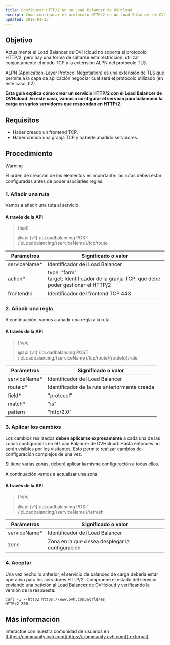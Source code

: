 ```yaml
---
title: Configurar HTTP/2 en un Load Balancer de OVHcloud
excerpt: Cómo configurar el protocolo HTTP/2 en un Load Balancer de OVHcloud
updated: 2018-01-15
---
```


## Objetivo

Actualmente el Load Balancer de OVHcloud no soporta el protocolo HTTP/2, pero hay una forma de saltarse esta restricción: utilizar conjuntamente el modo TCP y la extensión ALPN del protocolo TLS.

ALPN (Application-Layer Protocol Negotiation) es una extensión de TLS que permite a la capa de aplicación negociar cuál será el protocolo utilizado (en este caso, h2).

**Esta guía explica cómo crear un servicio HTTP/2 con el Load Balancer de OVHcloud. En este caso, vamos a configurar el servicio para balancear la carga en varios servidores que respondan en HTTP/2.**

## Requisitos

- Haber creado un frontend TCP.
- Haber creado una granja TCP y haberle añadido servidores.

## Procedimiento

> [!warning]
>
> El orden de creación de los elementos es importante: las rutas deben estar configuradas antes de poder asociarles reglas.
> 

### 1. Añadir una ruta

Vamos a añadir una ruta al servicio.

#### A través de la API

> [!api]
>
> @api {v1} /ipLoadbalancing POST /ipLoadbalancing/{serviceName}/tcp/route
>

|Parámetros|Significado o valor|
|---|---|
|serviceName*|Identificador del Load Balancer|
|action*|type: "farm"<br>target: Identificador de la granja TCP, que debe poder gestionar el HTTP/2|
|frontendId|Identificador del frontend TCP 443|

### 2. Añadir una regla

A continuación, vamos a añadir una regla a la ruta.

#### A través de la API

> [!api]
>
> @api {v1} /ipLoadbalancing POST /ipLoadbalancing/{serviceName}/tcp/route/{routeId}/rule
>

|Parámetros|Significado o valor|
|---|---|
|serviceName*|Identificador del Load Balancer|
|routeId*|Identificador de la ruta anteriormente creada|
|field*|"protocol"|
|match*|"is"|
|pattern|"http/2.0"|

### 3. Aplicar los cambios

Los cambios realizados **deben aplicarse expresamente** a cada una de las zonas configuradas en el Load Balancer de OVHcloud. Hasta entonces no serán visibles por los visitantes. Esto permite realizar cambios de configuración complejos de una vez.

Si tiene varias zonas, deberá aplicar la misma configuración a todas ellas.

A continuación vamos a actualizar una zona.

#### A través de la API

> [!api]
>
> @api {v1} /ipLoadbalancing POST /ipLoadbalancing/{serviceName}/refresh
>

|Parámetros|Significado o valor|
|---|---|
|serviceName*|Identificador del Load Balancer|
|zone|Zona en la que desea desplegar la configuración|

### 4. Aceptar

Una vez hecho lo anterior, el servicio de balanceo de carga debería estar operativo para los servidores HTTP/2. Compruebe el estado del servicio enviando una petición al Load Balancer de OVHcloud y verificando la versión de la respuesta:

```
curl -I --http2 https://www.ovh.com/world/es
HTTP/2 200
```

## Más información

Interactúe con nuestra comunidad de usuarios en [https://community.ovh.com](https://community.ovh.com){.external}.
